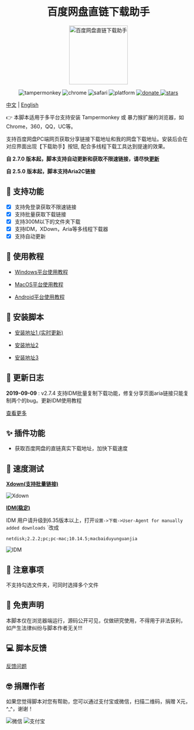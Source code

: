 <h1 align="center">百度网盘直链下载助手</h1>

<p align="center">
  <a href="https://www.baiduyun.wiki">
    <img width="160" src="https://raw.githubusercontent.com/syhyz1990/baiduyun/master/logo.png" alt="百度网盘直链下载助手">
  </a>
</p>

<p align="center">
  <img src="https://img.shields.io/badge/tamperMonkey-v4.8-brightgreen.svg" alt="tampermonkey">
  <img src="https://img.shields.io/badge/chrome%20x64-v76.0-brightgreen.svg" alt="chrome">
  <img src="https://img.shields.io/badge/safari%20-v12.0-brightgreen.svg" alt="safari">
  <img src="https://img.shields.io/badge/platform-Windows%20%7C%20Mac%20%7C%20Android-blue.svg" alt="platform">
  <a href="https://www.baiduyun.wiki/zh-cn/donate.html">
    <img src="https://img.shields.io/badge/%24-donate-ff69b4.svg" alt="donate">
  </a>
  <a href="https://github.com/syhyz1990/baiduyun">
    <img src="https://img.shields.io/badge/Star-9k+-yellow.svg?style=social&logo=github" alt="stars">
  </a>
</p>

[中文](README.md) | [English](README_EN.md)

👉 本脚本适用于多平台支持安装 Tampermonkey 或 暴力猴扩展的浏览器，如Chrome，360，QQ，UC等。

支持百度网盘PC端网页获取分享链接下载地址和我的网盘下载地址。安装后会在对应界面出现【下载助手】按钮, 配合多线程下载工具达到提速的效果。

**自 2.7.0 版本起，脚本支持自动更新和获取不限速链接，请尽快[更新](https://www.baiduyun.wiki/baiduyun.user.js)**

**自 2.5.0 版本起，脚本支持Aria2C链接**

## 🔧 支持功能
  - [x] 支持免登录获取不限速链接
  - [x] 支持批量获取下载链接
  - [x] 支持300M以下的文件夹下载
  - [x] 支持IDM，XDown，Aria等多线程下载器
  - [x] 支持自动更新

## 📖 使用教程

- [Windows平台使用教程](https://www.baiduyun.wiki/zh-cn/windows.html)

- [MacOS平台使用教程](https://www.baiduyun.wiki/zh-cn/mac.html)

- [Android平台使用教程](https://www.baiduyun.wiki/zh-cn/android.html)

## 💽 安装脚本

- [安装地址1 (实时更新)](https://www.baiduyun.wiki/baiduyun.user.js)

- [安装地址2](https://github.com/syhyz1990/baiduyun/raw/master/baiduyun.user.js)

- [安装地址3](https://openuserjs.org/scripts/syhyz1990/百度网盘直链下载助手)

## 🔔 更新日志

**2019-09-09** : v2.7.4 支持IDM批量复制下载功能，修复分享页面aria链接只能复制两个的bug。更新IDM使用教程

[查看更多](https://www.baiduyun.wiki/zh-cn/changelog.html)

## ✨ 插件功能
- 获取百度网盘的直链真实下载地址，加快下载速度

## 🚀 速度测试

**[Xdown(支持批量链接)](http://pan.baiduyun.wiki/down)**

![Xdown](https://i.loli.net/2019/08/18/l4DzJh3Zvr8Osmt.gif)

**[IDM(稳定)](http://pan.baiduyun.wiki/down)**

IDM 用户请升级到6.35版本以上，打开`设置->下载->User-Agent for manually added downloads` `改成
```text
netdisk;2.2.2;pc;pc-mac;10.14.5;macbaiduyunguanjia
```

![IDM](https://i.loli.net/2019/05/04/5ccc6d8156d75.gif)

## 👻 注意事项
不支持勾选文件夹，可同时选择多个文件

## 📜 免责声明 
本脚本仅在浏览器端运行，源码公开可见，仅做研究使用，不得用于非法获利， 如产生法律纠纷与脚本作者无关!!!

## 💻 脚本反馈
[反馈问题](https://github.com/syhyz1990/baiduyun/issues)

## 🤓 捐赠作者
如果您觉得脚本对您有帮助，您可以通过支付宝或微信，扫描二维码，捐赠 X元，^_^，谢谢！
 
![微信](https://i.loli.net/2019/05/04/5ccc6d088bc31.jpg) ![支付宝](https://i.loli.net/2019/05/04/5ccc6d08a22f7.jpg)
